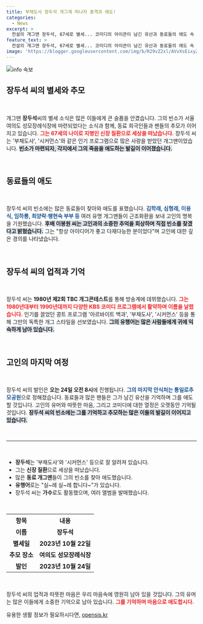 ```yaml
---
title: 부채도사 장두석 개그계 떠나자 충격과 애도!
categories:
  - News
excerpt: >
  전설의 개그맨 장두석, 67세로 별세... 코미디의 아이콘이 남긴 유산과 동료들의 애도 속 빈소가 활짝 열렸다. 음악과 개그를 넘나든 고인의 삶을 되짚어보는 시간!
feature_text: >
  전설의 개그맨 장두석, 67세로 별세... 코미디의 아이콘이 남긴 유산과 동료들의 애도 속 빈소가 활짝 열렸다. 음악과 개그를 넘나든 고인의 삶을 되짚어보는 시간!
image: 'https://blogger.googleusercontent.com/img/b/R29vZ2xl/AVvXsEixyZcFfHzMRdzZMjFBmAUKJYCLCGyLL1o632UiGVXcaFdKo_bkvkuCioo0uUKlGfBVcT3P84aROyZIXSBEx3Aw5nCQ3pTgDom1WDC4m8eifvWiAmWEEVb4x6G_l8C0QH225ldMjyaFvpxGEBGNO37VmDTDMHGhJPq73UglMfDca1-0aw/s1600/blogspot.png'
---
```


<p><img src="https://blogger.googleusercontent.com/img/b/R29vZ2xl/AVvXsEixyZcFfHzMRdzZMjFBmAUKJYCLCGyLL1o632UiGVXcaFdKo_bkvkuCioo0uUKlGfBVcT3P84aROyZIXSBEx3Aw5nCQ3pTgDom1WDC4m8eifvWiAmWEEVb4x6G_l8C0QH225ldMjyaFvpxGEBGNO37VmDTDMHGhJPq73UglMfDca1-0aw/s1600/blogspot.png" alt="info 속보" /></p>

<h2 data-ke-size="size26">장두석 씨의 별세와 추모</h2>

<p data-ke-size="size16">&nbsp;</p>

<p>개그맨 <b>장두석</b>씨의 별세 소식은 많은 이들에게 큰 슬픔을 안겼습니다. 그의 빈소가 서울 여의도 성모장례식장에 마련되었다는 소식과 함께, 동료 희극인들과 팬들의 추모가 이어지고 있습니다. <b><span style="color: #ee2323;">그는 67세의 나이로 지병인 신장 질환으로 세상을 떠났습니다.</span></b> 장두석 씨는 '부채도사', '시커먼스'와 같은 인기 프로그램으로 많은 사랑을 받았던 개그맨이었습니다. <b><span style="background-color: #21538527;">빈소가 마련되자, 각지에서 그의 죽음을 애도하는 발길이 이어졌습니다.</span></b> </p>

<p data-ke-size="size16">&nbsp;</p>

<h2 data-ke-size="size26">동료들의 애도</h2>

<p data-ke-size="size16">&nbsp;</p>

<p>장두석 씨의 빈소에는 많은 동료들이 찾아와 애도를 표했습니다. <b><span style="color: #1a5490;">김학래, 심형래, 이용식, 임하룡, 최양락‧팽현숙 부부 등</span></b> 여러 유명 개그맨들이 근조화환을 보내 고인의 명복을 기원했습니다. <b><span style="background-color: #21538527;">후배 이봉원 씨는 고인과의 소중한 추억을 회상하며 직접 빈소를 찾겠다고 밝혔습니다.</span></b> 그는 "항상 아이디어가 좋고 다재다능한 분이었다"며 고인에 대한 깊은 경의를 나타냈습니다. </p>

<p data-ke-size="size16">&nbsp;</p>

<h2 data-ke-size="size26">장두석 씨의 업적과 기억</h2>

<p data-ke-size="size16">&nbsp;</p>

<p>장두석 씨는 <b>1980년 제2회 TBC 개그콘테스트</b>를 통해 방송계에 데뷔했습니다. <b><span style="color: #ee2323;">그는 1980년대부터 1990년대까지 다양한 KBS 코미디 프로그램에서 활약하며 이름을 날렸습니다.</span></b> 인기를 끌었던 콩트 프로그램 '아르바이트 백과', '부채도사', '시커먼스' 등을 통해 그만의 독특한 개그 스타일을 선보였습니다. <b><span style="background-color: #21538527;">그의 유행어는 많은 사람들에게 귀에 익숙하게 남아 있습니다.</span></b> </p>

<p data-ke-size="size16">&nbsp;</p>

<h2 data-ke-size="size26">고인의 마지막 여정</h2>

<p data-ke-size="size16">&nbsp;</p>

<p>장두석 씨의 발인은 <b>오는 24일 오전 8시</b>에 진행됩니다. <b><span style="color: #1a5490;">그의 마지막 안식처는 통일로추모공원</span></b>으로 정해졌습니다. 동료들과 많은 팬들은 그가 남긴 유산을 기억하며 그를 애도할 것입니다. 고인의 유머와 따뜻한 마음, 그리고 코미디에 대한 열정은 오랫동안 기억될 것입니다. <b><span style="background-color: #21538527;">장두석 씨의 빈소에는 그를 기억하고 추모하는 많은 이들의 발길이 이어지고 있습니다.</span></b> </p>

<p data-ke-size="size16">&nbsp;</p>

<hr>

<p data-ke-size="size16">&nbsp;</p>

<ul>
  <li><b>장두석</b>는 '부채도사'와 '시커먼스' 등으로 잘 알려져 있습니다.</li>
  <li>그는 <b>신장 질환</b>으로 세상을 떠났습니다.</li>
  <li>많은 <b>동료 개그맨</b>들이 그의 빈소를 찾아 애도했습니다.</li>
  <li><b>유행어</b>로는 "실~례 실~례 합니다~"가 있습니다.</li>
  <li>장두석 씨는 <b>가수</b>로도 활동했으며, 여러 앨범을 발매했습니다.</li>
</ul>

<p data-ke-size="size16">&nbsp;</p>

<table style="width: 100%; border-collapse: collapse;">
  <tr>
    <th style="text-align: center; height: 30px;">항목</th>
    <th style="text-align: center; height: 30px;">내용</th>
  </tr>
  <tr>
    <td style="text-align: center; height: 17px;"><b>이름</b></td>
    <td style="text-align: center; height: 17px;"><b>장두석</b></td>
  </tr>
  <tr>
    <td style="text-align: center; height: 17px;"><b>별세일</b></td>
    <td style="text-align: center; height: 17px;"><b>2023년 10월 22일</b></td>
  </tr>
  <tr>
    <td style="text-align: center; height: 17px;"><b>추모 장소</b></td>
    <td style="text-align: center; height: 17px;"><b>여의도 성모장례식장</b></td>
  </tr>
  <tr>
    <td style="text-align: center; height: 17px;"><b>발인</b></td>
    <td style="text-align: center; height: 17px;"><b>2023년 10월 24일</b></td>
  </tr>
</table>

<p data-ke-size="size16">&nbsp;</p>

<p>장두석 씨의 업적과 따뜻한 마음은 우리 마음속에 영원히 남아 있을 것입니다. 그의 유머는 많은 이들에게 소중한 기억으로 남아 있습니다. <b><span style="color: #ee2323;">그를 기억하며 마음으로 애도합시다.</span></b></p>
유용한 생활 정보가 필요하시다면, <a href="https://opensis.kr" rel="dofollow">opensis.kr</a>


